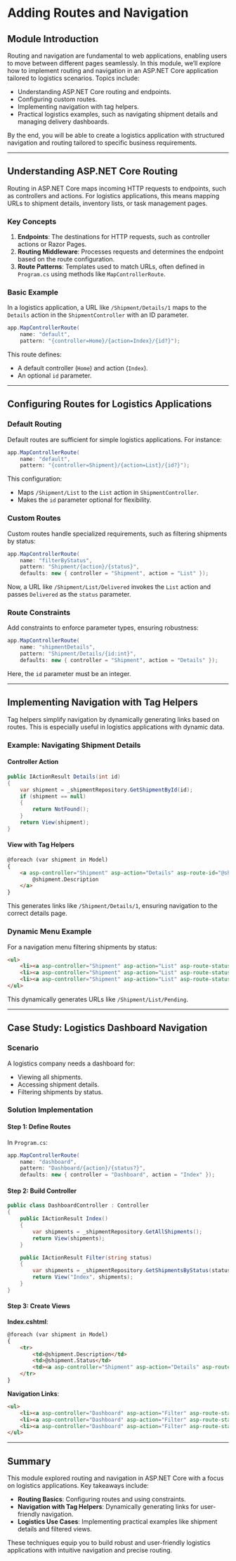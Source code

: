 # Adding Routes and Navigation

## **Module Introduction**

Routing and navigation are fundamental to web applications, enabling users to move between different pages seamlessly. In this module, we’ll explore how to implement routing and navigation in an ASP.NET Core application tailored to logistics scenarios. Topics include:

- Understanding ASP.NET Core routing and endpoints.
- Configuring custom routes.
- Implementing navigation with tag helpers.
- Practical logistics examples, such as navigating shipment details and managing delivery dashboards.

By the end, you will be able to create a logistics application with structured navigation and routing tailored to specific business requirements.

---

## **Understanding ASP.NET Core Routing**

Routing in ASP.NET Core maps incoming HTTP requests to endpoints, such as controllers and actions. For logistics applications, this means mapping URLs to shipment details, inventory lists, or task management pages.

### **Key Concepts**

1. **Endpoints**: The destinations for HTTP requests, such as controller actions or Razor Pages.
2. **Routing Middleware**: Processes requests and determines the endpoint based on the route configuration.
3. **Route Patterns**: Templates used to match URLs, often defined in `Program.cs` using methods like `MapControllerRoute`.

### **Basic Example**

In a logistics application, a URL like `/Shipment/Details/1` maps to the `Details` action in the `ShipmentController` with an ID parameter.

```csharp
app.MapControllerRoute(
    name: "default",
    pattern: "{controller=Home}/{action=Index}/{id?}");
```

This route defines:

- A default controller (`Home`) and action (`Index`).
- An optional `id` parameter.

---

## **Configuring Routes for Logistics Applications**

### **Default Routing**

Default routes are sufficient for simple logistics applications. For instance:

```csharp
app.MapControllerRoute(
    name: "default",
    pattern: "{controller=Shipment}/{action=List}/{id?}");
```

This configuration:

- Maps `/Shipment/List` to the `List` action in `ShipmentController`.
- Makes the `id` parameter optional for flexibility.

### **Custom Routes**

Custom routes handle specialized requirements, such as filtering shipments by status:

```csharp
app.MapControllerRoute(
    name: "filterByStatus",
    pattern: "Shipment/{action}/{status}",
    defaults: new { controller = "Shipment", action = "List" });
```

Now, a URL like `/Shipment/List/Delivered` invokes the `List` action and passes `Delivered` as the `status` parameter.

### **Route Constraints**

Add constraints to enforce parameter types, ensuring robustness:

```csharp
app.MapControllerRoute(
    name: "shipmentDetails",
    pattern: "Shipment/Details/{id:int}",
    defaults: new { controller = "Shipment", action = "Details" });
```

Here, the `id` parameter must be an integer.

---

## **Implementing Navigation with Tag Helpers**

Tag helpers simplify navigation by dynamically generating links based on routes. This is especially useful in logistics applications with dynamic data.

### **Example: Navigating Shipment Details**

#### **Controller Action**

```csharp
public IActionResult Details(int id)
{
    var shipment = _shipmentRepository.GetShipmentById(id);
    if (shipment == null)
    {
        return NotFound();
    }
    return View(shipment);
}
```

#### **View with Tag Helpers**

```html
@foreach (var shipment in Model)
{
    <a asp-controller="Shipment" asp-action="Details" asp-route-id="@shipment.Id">
        @shipment.Description
    </a>
}
```

This generates links like `/Shipment/Details/1`, ensuring navigation to the correct details page.

### **Dynamic Menu Example**

For a navigation menu filtering shipments by status:

```html
<ul>
    <li><a asp-controller="Shipment" asp-action="List" asp-route-status="Pending">Pending</a></li>
    <li><a asp-controller="Shipment" asp-action="List" asp-route-status="Delivered">Delivered</a></li>
    <li><a asp-controller="Shipment" asp-action="List" asp-route-status="Cancelled">Cancelled</a></li>
</ul>
```

This dynamically generates URLs like `/Shipment/List/Pending`.

---

## **Case Study: Logistics Dashboard Navigation**

### **Scenario**

A logistics company needs a dashboard for:

- Viewing all shipments.
- Accessing shipment details.
- Filtering shipments by status.

### **Solution Implementation**

#### **Step 1: Define Routes**

In `Program.cs`:

```csharp
app.MapControllerRoute(
    name: "dashboard",
    pattern: "Dashboard/{action}/{status?}",
    defaults: new { controller = "Dashboard", action = "Index" });
```

#### **Step 2: Build Controller**

```csharp
public class DashboardController : Controller
{
    public IActionResult Index()
    {
        var shipments = _shipmentRepository.GetAllShipments();
        return View(shipments);
    }

    public IActionResult Filter(string status)
    {
        var shipments = _shipmentRepository.GetShipmentsByStatus(status);
        return View("Index", shipments);
    }
}
```

#### **Step 3: Create Views**

**Index.cshtml**:

```html
@foreach (var shipment in Model)
{
    <tr>
        <td>@shipment.Description</td>
        <td>@shipment.Status</td>
        <td><a asp-controller="Shipment" asp-action="Details" asp-route-id="@shipment.Id">Details</a></td>
    </tr>
}
```

**Navigation Links**:

```html
<ul>
    <li><a asp-controller="Dashboard" asp-action="Filter" asp-route-status="Pending">Pending</a></li>
    <li><a asp-controller="Dashboard" asp-action="Filter" asp-route-status="Delivered">Delivered</a></li>
    <li><a asp-controller="Dashboard" asp-action="Filter" asp-route-status="Cancelled">Cancelled</a></li>
</ul>
```

---

## **Summary**

This module explored routing and navigation in ASP.NET Core with a focus on logistics applications. Key takeaways include:

- **Routing Basics**: Configuring routes and using constraints.
- **Navigation with Tag Helpers**: Dynamically generating links for user-friendly navigation.
- **Logistics Use Cases**: Implementing practical examples like shipment details and filtered views.

These techniques equip you to build robust and user-friendly logistics applications with intuitive navigation and precise routing.
